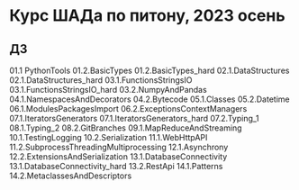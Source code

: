 # Курс ШАДа по питону, 2023 осень
## ДЗ
01.1 PythonTools
01.2.BasicTypes
01.2.BasicTypes_hard
02.1.DataStructures
02.1.DataStructures_hard
03.1.FunctionsStringsIO
03.1.FunctionsStringsIO_hard
03.2.NumpyAndPandas
04.1.NamespacesAndDecorators
04.2.Bytecode
05.1.Classes
05.2.Datetime
06.1.ModulesPackagesImport
06.2.ExceptionsContextManagers
07.1.IteratorsGenerators
07.1.IteratorsGenerators_hard
07.2.Typing_1
08.1.Typing_2
08.2.GitBranches
09.1.MapReduceAndStreaming
10.1.TestingLogging
10.2.Serialization
11.1.WebHttpAPI
11.2.SubprocessThreadingMultiprocessing
12.1.Asynchrony
12.2.ExtensionsAndSerialization
13.1.DatabaseConnectivity
13.1.DatabaseConnectivity_hard
13.2.RestApi
14.1.Patterns
14.2.MetaclassesAndDescriptors
